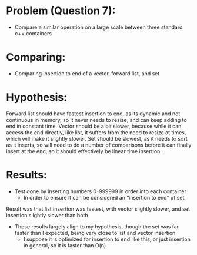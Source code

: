 # Problem (Question 7):
- Compare a similar operation on a large scale between three standard c++ containers

# Comparing:
- Comparing insertion to end of a vector, forward list, and set

# Hypothesis:
Forward list should have fastest insertion to end, as its dynamic and not continuous in memory, so it never needs to resize, and can keep adding to end in constant time. Vector should be a bit slower, because while it can access the end directly, like list, it suffers from the need to resize at times, which will make it slightly slower. Set should be slowest, as it needs to sort as it inserts, so will need to do a number of comparisons before it can finally insert at the end, so it should effectively be linear time insertion.

# Results:
- Test done by inserting numbers 0-999999 in order into each container
    - In order to ensure it can be considered an “insertion to end” of set

Result was that list insertion was fastest, with vector slightly slower, and set insertion slightly slower than both
- These results largely align to my hypothesis, though the set was far faster than I expected, being very close to list and vector insertion
    - I suppose it is optimized for insertion to end like this, or just insertion in general, so it is faster than O(n)
